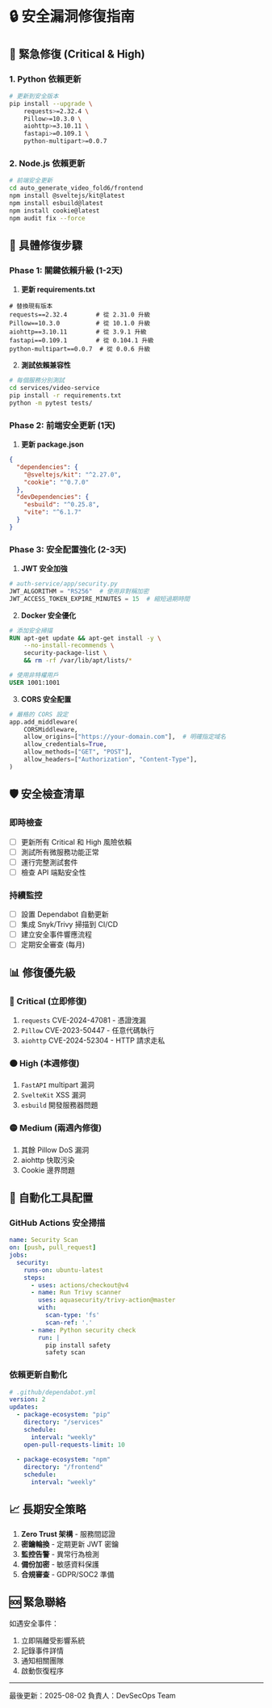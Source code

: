 # 🔒 安全漏洞修復指南

## 🚨 緊急修復 (Critical & High)

### 1. Python 依賴更新

```bash
# 更新到安全版本
pip install --upgrade \
    requests>=2.32.4 \
    Pillow>=10.3.0 \
    aiohttp>=3.10.11 \
    fastapi>=0.109.1 \
    python-multipart>=0.0.7
```

### 2. Node.js 依賴更新

```bash
# 前端安全更新
cd auto_generate_video_fold6/frontend
npm install @sveltejs/kit@latest
npm install esbuild@latest
npm install cookie@latest
npm audit fix --force
```

## 📝 具體修復步驟

### Phase 1: 關鍵依賴升級 (1-2天)

1. **更新 requirements.txt**
```text
# 替換現有版本
requests==2.32.4        # 從 2.31.0 升級
Pillow==10.3.0          # 從 10.1.0 升級  
aiohttp==3.10.11        # 從 3.9.1 升級
fastapi==0.109.1        # 從 0.104.1 升級
python-multipart==0.0.7  # 從 0.0.6 升級
```

2. **測試依賴兼容性**
```bash
# 每個服務分別測試
cd services/video-service
pip install -r requirements.txt
python -m pytest tests/
```

### Phase 2: 前端安全更新 (1天)

1. **更新 package.json**
```json
{
  "dependencies": {
    "@sveltejs/kit": "^2.27.0",
    "cookie": "^0.7.0"
  },
  "devDependencies": {
    "esbuild": "^0.25.8",
    "vite": "^6.1.7"
  }
}
```

### Phase 3: 安全配置強化 (2-3天)

1. **JWT 安全加強**
```python
# auth-service/app/security.py
JWT_ALGORITHM = "RS256"  # 使用非對稱加密
JWT_ACCESS_TOKEN_EXPIRE_MINUTES = 15  # 縮短過期時間
```

2. **Docker 安全優化**
```dockerfile
# 添加安全掃描
RUN apt-get update && apt-get install -y \
    --no-install-recommends \
    security-package-list \
    && rm -rf /var/lib/apt/lists/*

# 使用非特權用戶
USER 1001:1001
```

3. **CORS 安全配置**
```python
# 嚴格的 CORS 設定
app.add_middleware(
    CORSMiddleware,
    allow_origins=["https://your-domain.com"],  # 明確指定域名
    allow_credentials=True,
    allow_methods=["GET", "POST"],
    allow_headers=["Authorization", "Content-Type"],
)
```

## 🛡️ 安全檢查清單

### 即時檢查
- [ ] 更新所有 Critical 和 High 風險依賴
- [ ] 測試所有微服務功能正常
- [ ] 運行完整測試套件
- [ ] 檢查 API 端點安全性

### 持續監控
- [ ] 設置 Dependabot 自動更新
- [ ] 集成 Snyk/Trivy 掃描到 CI/CD
- [ ] 建立安全事件響應流程
- [ ] 定期安全審查 (每月)

## 📊 修復優先級

### 🔴 Critical (立即修復)
1. `requests` CVE-2024-47081 - 憑證洩漏
2. `Pillow` CVE-2023-50447 - 任意代碼執行
3. `aiohttp` CVE-2024-52304 - HTTP 請求走私

### 🟠 High (本週修復)  
1. `FastAPI` multipart 漏洞
2. `SvelteKit` XSS 漏洞
3. `esbuild` 開發服務器問題

### 🟡 Medium (兩週內修復)
1. 其餘 Pillow DoS 漏洞
2. aiohttp 快取污染
3. Cookie 邊界問題

## 🔧 自動化工具配置

### GitHub Actions 安全掃描
```yaml
name: Security Scan
on: [push, pull_request]
jobs:
  security:
    runs-on: ubuntu-latest
    steps:
      - uses: actions/checkout@v4
      - name: Run Trivy scanner
        uses: aquasecurity/trivy-action@master
        with:
          scan-type: 'fs'
          scan-ref: '.'
      - name: Python security check
        run: |
          pip install safety
          safety scan
```

### 依賴更新自動化
```yaml
# .github/dependabot.yml
version: 2
updates:
  - package-ecosystem: "pip"
    directory: "/services"
    schedule:
      interval: "weekly"
    open-pull-requests-limit: 10
  
  - package-ecosystem: "npm"
    directory: "/frontend"
    schedule:
      interval: "weekly"
```

## 📈 長期安全策略

1. **Zero Trust 架構** - 服務間認證
2. **密鑰輪換** - 定期更新 JWT 密鑰
3. **監控告警** - 異常行為檢測
4. **備份加密** - 敏感資料保護
5. **合規審查** - GDPR/SOC2 準備

## 🆘 緊急聯絡

如遇安全事件：
1. 立即隔離受影響系統
2. 記錄事件詳情
3. 通知相關團隊
4. 啟動恢復程序

---
最後更新：2025-08-02
負責人：DevSecOps Team